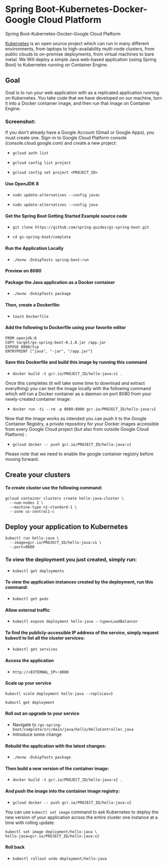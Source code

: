 # Spring Boot-Kubernetes-Docker-Google Cloud Platform

Spring Boot-Kubernetes-Docker-Google Cloud Platform

[Kubernetes](https://kubernetes.io/) is an open source project which can run in many different environments, from laptops to high-availability multi-node clusters, from public clouds to on-premise deployments, from virtual machines to bare metal.
We Will deploy a simple Java web-based application (using Spring Boot) to Kubernetes running on Container Engine.

## Goal
Goal is to run your web application with as a replicated application running on Kubernetes. You take code that we have developed on our machine, turn it into a Docker container image, and then run that image on Container Engine.


### Screenshot:

If you don't already have a Google Account (Gmail or Google Apps), you must create one. Sign-in to Google Cloud Platform console (console.cloud.google.com) and create a new project:


* ` gcloud auth list `

* ` gcloud config list project `

* ` gcloud config set project <PROJECT_ID> `


#### Use OpenJDK 8

* ` sudo update-alternatives --config javac `

* ` sudo update-alternatives --config java `

####  Get the Spring Boot Getting Started Example source code

* ` git clone https://github.com/spring-guides/gs-spring-boot.git `

* ` cd gs-spring-boot/complete `



#### Run the Application Locally

* ` ./mvnw -DskipTests spring-boot:run `


####  Preview on 8080


####  Package the Java application as a Docker container

* ` ./mvnw -DskipTests package `

####  Then, create a Dockerfile:

* ` touch Dockerfile `

####  Add the following to Dockerfile using your favorite editor

```
FROM openjdk:8
COPY target/gs-spring-boot-0.1.0.jar /app.jar
EXPOSE 8080/tcp
ENTRYPOINT ["java", "-jar", "/app.jar"]
```

####  Save this Dockerfile and build this image by running this command

* ` docker build -t gcr.io/PROJECT_ID/hello-java:v1 . `



Once this completes (it will take some time to download and extract everything) you can test the image locally with the following command which will run a Docker container as a daemon on port 8080 from your newly-created container image:

* ` docker run -ti --rm -p 8080:8080 gcr.io/PROJECT_ID/hello-java:v1 `

Now that the image works as intended you can push it to the Google Container Registry, a private repository for your Docker images accessible from every Google Cloud project (but also from outside Google Cloud Platform) :

* ` gcloud docker -- push gcr.io/PROJECT_ID/hello-java:v1 `

Please note that we need to enable the google container registry before moving forward.



##  Create your clusters

#### To create cluster use the following command:

```
gcloud container clusters create hello-java-cluster \
  --num-nodes 2 \
  --machine-type n1-standard-1 \
  --zone us-central1-c

```


##  Deploy your application to Kubernetes

```
kubectl run hello-java \
  --image=gcr.io/PROJECT_ID/hello-java:v1 \
  --port=8080
```


###  To view the deployment you just created, simply run:

*  ` kubectl get deployments `


####  To view the application instances created by the deployment, run this command:

* ` kubectl get pods `


####  Allow external traffic

* ` kubectl expose deployment hello-java --type=LoadBalancer `


####  To find the publicly-accessible IP address of the service, simply request kubectl to list all the cluster services:

* ` kubectl get services `

#### Access the application

*  ` http://<EXTERNAL_IP>:8080 `

#### Scale up your service

  ` kubectl scale deployment hello-java --replicas=3 `

  ` kubectl get deployment `


#### Roll out an upgrade to your service

* Navigate to `/gs-spring-boot/complete/src/main/java/hello/HelloController.java`
* Introduce some change

#### Rebuild the application with the latest changes:

*  ` ./mvnw -DskipTests package `

####  Then build a new version of the container image:

*  ` docker build -t gcr.io/PROJECT_ID/hello-java:v2 . `

####  And push the image into the container image registry:

*  ` gcloud docker -- push gcr.io/PROJECT_ID/hello-java:v2 `

You can use `kubectl set image` command to ask Kubernetes to deploy the new version of your application across the entire   cluster one instance at a time with rolling update:

```
kubectl set image deployment/hello-java \
hello-java=gcr.io/PROJECT_ID/hello-java:v2
```

####  Roll back

* ` kubectl rollout undo deployment/hello-java `
